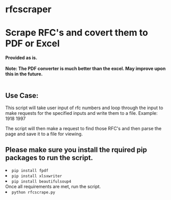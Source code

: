 # rfcscraper
<h1>Scrape RFC's and covert them to PDF or Excel</h1>
<b>Provided as is. </b><br><br>
<b>Note: The PDF converter is much better than the excel. May improve upon this in the future.</b><br><br>

<h2>Use Case:</h2>
<p>This script will take user input of rfc numbers and loop through the input to make requests for the specified inputs and write them to a file.
Example:
1918 1997

The script will then make a request to find those RFC's and then parse the page and save it to a file for viewing.</p>


<h2>Please make sure you install the rquired pip packages to run the script.</h2>
<li><code>pip install fpdf</code></li>
<li><code>pip install xlsxwriter</code></li>
<li><code>pip install beautifulsoup4</code></li>
Once all requirements are met, run the script. <br>
<li><code>python rfcscrape.py</code></li>
